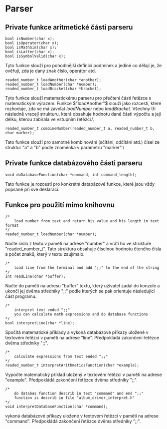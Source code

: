 Parser
======

Private funkce aritmetické části parseru
----------------------------------------

``` {style="CStyle"}
bool isNumber(char x);     
bool isOperator(char x);   
bool isMathSim(char x);    
bool isLatter(char x);     
bool isSymbolValid(char x);
```

Tyto funkce slouží pro pohodlnější definici podmínek a jediné co dělají
je, že ověřují, zda je daný znak číslo, operátor atd.

``` {style="CStyle"}
readed_number_t loadAnother(char *another);
readed_number_t loadNumber(char *number);  
readed_number_t loadBracket(char *bracket);
```

Tyto funkce slouží matematickému parseru pro přečtení části řetězce s
matematickým výrazem. Funkce $"loadAnother"$ slouží jako rozcestí, které
rozhoduje, zda se má zavolat $loadNumber$ nebo $laadBracket$. Všechny
tři následně vracejí strukturu, která obsahuje hodnotu dané části
výpočtu a její délku, kterou zabírala ve vstupním řetězci.\

``` {style="CStyle"}
readed_number_t combineNumber(readed_number_t a, readed_number_t b, char marker);
```

Tato funkce slouží pro samotné kombinování (sčítání, odčítání atd.)
čísel ze struktur \"a\" a \"b\" podle znaménka v parametru \"marker\".\

Private funkce databázového části parseru
-----------------------------------------

``` {style="CStyle"}
void doDatabaseFunction(char *command, int command_length);
```

Tato funkce je rozcestí pro konkrétní databázové funkce, které jsou vždy
popsané při své deklaraci.

Funkce pro použití mimo knihovnu
--------------------------------

``` {style="CStyle"}
/*
    load number from text and return his value and his length in text format
*/
readed_number_t loadNumber(char *number);
```

Načte číslo z textu v paměti na adrese \"number\" a vrátí ho ve
struktuře \"readed\_number\_t\". Tato struktura obsahuje číselnou
hodnotu čteného čísla a počet znaků, který v textu zaujímalo.

``` {style="CStyle"}
/*
    load line from the terminal and add ";;" to the end of the string
*/
int readLine(char *buffer);
```

Načte do paměti na adresu \"buffer\" textu, který uživatel zadal do
konzole a ukončí jej dvěma středníky \";;\" podle kterých se pak
orientuje následující část programu.

``` {style="CStyle"}
/*
    interpret text ended ";;"
    you can calculate math expressions and do database functions
*/
bool interpretLine(char *line);
```

Spočítá matematické příklady a vykoná databázové příkazy uložené v
textovém řetězci v paměti na adrese \"line\". Předpokládá zakončení
řetězce dvěma středníky \";;\".

``` {style="CStyle"}
/*
    calculate expressions from text ended ";;"
*/
readed_number_t interpretArithmeticsFunction(char *example);
```

Vypočte matematický příklad uložený v textovém řetězci v paměti na
adrese \"example\". Předpokládá zakončení řetězce dvěma středníky
\";;\".

``` {style="CStyle"}
/*
    do databas function describ in text "command" and end ";;"
    function is describ in file "album_driver_interpret.h"
*/
void interpretDatabaseFunction(char *command);
```

vykoná databázové příkazy uložené v textovém řetězci v paměti na adrese
\"command\". Předpokládá zakončení řetězce dvěma středníky \";;\".
